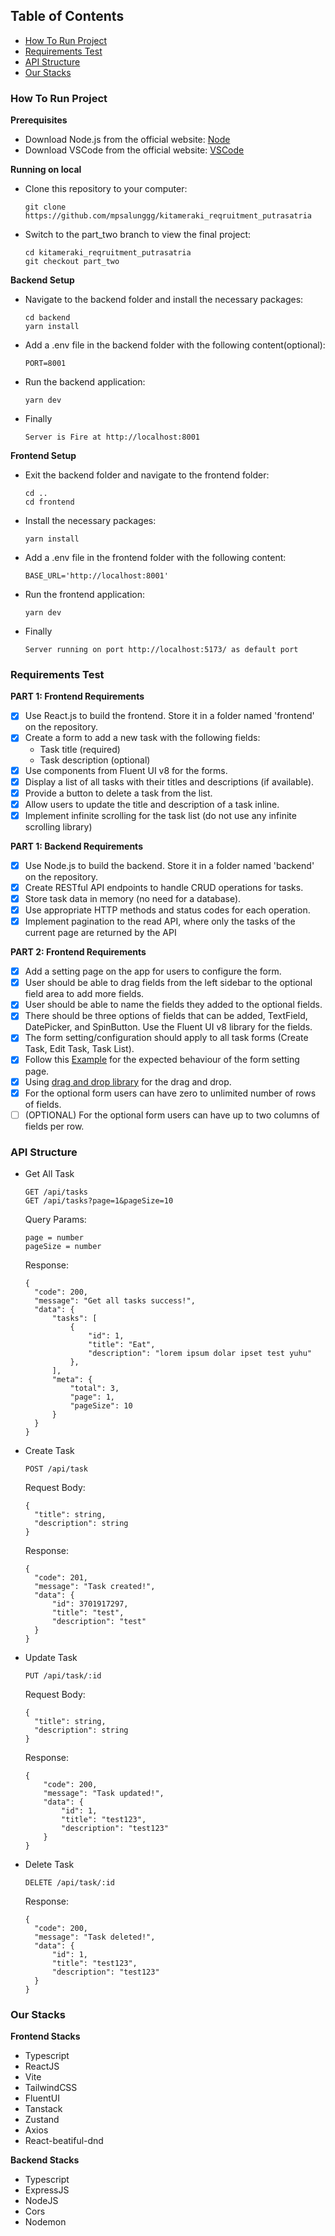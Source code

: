 ## Table of Contents

- [How To Run Project](#how-to-run-project)
- [Requirements Test](#requirements-test)
- [API Structure](#api-structure)
- [Our Stacks](#our-stacks)

### How To Run Project

**Prerequisites**

- Download Node.js from the official website: [Node](https://nodejs.org/)
- Download VSCode from the official website: [VSCode](https://code.visualstudio.com/)

**Running on local**

- Clone this repository to your computer:

  ```
  git clone https://github.com/mpsalunggg/kitameraki_reqruitment_putrasatria
  ```

- Switch to the part_two branch to view the final project:

  ```
  cd kitameraki_reqruitment_putrasatria
  git checkout part_two
  ```

**Backend Setup**

- Navigate to the backend folder and install the necessary packages:

  ```
  cd backend
  yarn install
  ```

- Add a .env file in the backend folder with the following content(optional):

  ```
  PORT=8001
  ```

- Run the backend application:

  ```
  yarn dev
  ```

- Finally

  ```
  Server is Fire at http://localhost:8001
  ```

**Frontend Setup**

- Exit the backend folder and navigate to the frontend folder:

  ```
  cd ..
  cd frontend
  ```

- Install the necessary packages:

  ```
  yarn install
  ```

- Add a .env file in the frontend folder with the following content:

  ```
  BASE_URL='http://localhost:8001'
  ```

- Run the frontend application:

  ```
  yarn dev
  ```

- Finally

  ```
  Server running on port http://localhost:5173/ as default port
  ```

### Requirements Test

**PART 1: Frontend Requirements**

- [x] Use React.js to build the frontend. Store it in a folder named 'frontend' on the repository.
- [x] Create a form to add a new task with the following fields:
  - Task title (required)
  - Task description (optional)
- [x] Use components from Fluent UI v8 for the forms.
- [x] Display a list of all tasks with their titles and descriptions (if available).
- [x] Provide a button to delete a task from the list.
- [x] Allow users to update the title and description of a task inline.
- [x] Implement infinite scrolling for the task list (do not use any infinite scrolling library)

**PART 1: Backend Requirements**

- [x] Use Node.js to build the backend. Store it in a folder named 'backend' on the repository.
- [x] Create RESTful API endpoints to handle CRUD operations for tasks.
- [x] Store task data in memory (no need for a database).
- [x] Use appropriate HTTP methods and status codes for each operation.
- [x] Implement pagination to the read API, where only the tasks of the current page are returned by the API

**PART 2: Frontend Requirements**

- [x] Add a setting page on the app for users to configure the form.
- [x] User should be able to drag fields from the left sidebar to the optional field area to add more fields.
- [x] User should be able to name the fields they added to the optional fields.
- [x] There should be three options of fields that can be added, TextField, DatePicker, and SpinButton. Use the Fluent UI v8 library for the fields.
- [x] The form setting/configuration should apply to all task forms (Create Task, Edit Task, Task List).
- [x] Follow this [Example](https://demo.bpmn.io/form/s/start) for the expected behaviour of the form setting page.
- [x] Using [drag and drop library](https://www.npmjs.com/package/react-beautiful-dnd) for the drag and drop.
- [x] For the optional form users can have zero to unlimited number of rows of fields.
- [ ] (OPTIONAL) For the optional form users can have up to two columns of fields per row.

### API Structure

- Get All Task
  ```
  GET /api/tasks
  GET /api/tasks?page=1&pageSize=10
  ```
  Query Params:
  ```
  page = number
  pageSize = number
  ```
  Response:
  ```
  {
    "code": 200,
    "message": "Get all tasks success!",
    "data": {
        "tasks": [
            {
                "id": 1,
                "title": "Eat",
                "description": "lorem ipsum dolar ipset test yuhu"
            },
        ],
        "meta": {
            "total": 3,
            "page": 1,
            "pageSize": 10
        }
    }
  }
  ```
- Create Task

  ```
  POST /api/task
  ```

  Request Body:

  ```
  {
    "title": string,
    "description": string
  }
  ```

  Response:

  ```
  {
    "code": 201,
    "message": "Task created!",
    "data": {
        "id": 3701917297,
        "title": "test",
        "description": "test"
    }
  }
  ```

- Update Task

  ```
  PUT /api/task/:id
  ```

  Request Body:

  ```
  {
    "title": string,
    "description": string
  }
  ```

  Response:

  ```
  {
      "code": 200,
      "message": "Task updated!",
      "data": {
          "id": 1,
          "title": "test123",
          "description": "test123"
      }
  }
  ```

- Delete Task
  ```
  DELETE /api/task/:id
  ```
  Response:
  ```
  {
    "code": 200,
    "message": "Task deleted!",
    "data": {
        "id": 1,
        "title": "test123",
        "description": "test123"
    }
  }
  ```

### Our Stacks

**Frontend Stacks**

- Typescript
- ReactJS
- Vite
- TailwindCSS
- FluentUI
- Tanstack
- Zustand
- Axios
- React-beatiful-dnd

**Backend Stacks**

- Typescript
- ExpressJS
- NodeJS
- Cors
- Nodemon
